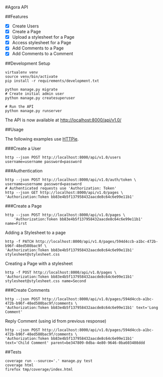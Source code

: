 #Agora API

##Features

- [x] Create Users
- [x] Create a Page
- [x] Upload a stylesheet for a Page
- [x] Access stylesheet for a Page
- [x] Add Comments to a Page
- [x] Add Comments to a Comment

##Development Setup

```shell
virtualenv venv
source venv/bin/activate
pip install -r requirements/development.txt
```

```shell
python manage.py migrate
# Create initial admin user
python manage.py createsuperuser
```

```shell
# Run the API
python manage.py runserver
```

The API is now available at [http://localhost:8000/api/v1.0/](http://localhost:8000/api/v1.0/)

##Usage

The following examples use [HTTPie](https://github.com/jakubroztocil/httpie).

###Create a User

```shell
http --json POST http://localhost:8000/api/v1.0/users username=username password=password
```

###Authentication

```shell
http --json POST http://localhost:8000/api/v1.0/auth/token \
username=username password=password
# Authenticated requests use 'Authorization: Token'
http --json GET http://localhost:8000/api/v1.0/pages \
'Authorization:Token bb83e4b5f137958432aacde8c64c6e99e11b1'
```

###Create a Page

```shell
http --json POST http://localhost:8000/api/v1.0/pages \
    'Authorization:Token bb83e4b5f137958432aacde8c64c6e99e11b1' name=First
```

Adding a Stylesheet to a page
```shell
http -f PATCH http://localhost:8000/api/v1.0/pages/594d4ccb-a1bc-472b-b96f-48ed580bac9f \
'Authorization:Token bb83e4b5f137958432aacde8c64c6e99e11b1' stylesheet@stylesheet.css
```

Creating a Page with a stylesheet
```shell
http -f POST http://localhost:8000/api/v1.0/pages \
'Authorization:Token bb83e4b5f137958432aacde8c64c6e99e11b1' stylesheet@stylesheet.css name=Second
```

###Create Comments

```shell
http --json POST http://localhost:8000/api/v1.0/pages/594d4ccb-a1bc-472b-b96f-48ed580bac9f/comments \
'Authorization:Token bb83e4b5f137958432aacde8c64c6e99e11b1' text='Long Comment'
```

Reply Comment (using id from previous response)

```shell
http --json POST http://localhost:8000/api/v1.0/pages/594d4ccb-a1bc-472b-b96f-48ed580bac9f/comments \
'Authorization:Token bb83e4b5f137958432aacde8c64c6e99e11b1' text='Child Comment' parent=be347809-0dba-4e80-9646-0ba603408ddd
```

##Tests

```shell
coverage run --source='.' manage.py test
coverage html
firefox tmp/coverage/index.html
```
